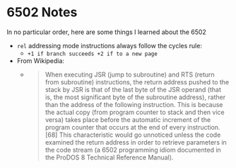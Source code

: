 # 6502 Notes

In no particular order, here are some things I learned about the 6502

- `rel` addressing mode instructions always follow the cycles rule:
  - `+1 if branch succeeds +2 if to a new page`
- From Wikipedia:
  - > When executing JSR (jump to subroutine) and RTS (return from subroutine) instructions, the return address pushed to the stack by JSR is that of the last byte of the JSR operand (that is, the most significant byte of the subroutine address), rather than the address of the following instruction. This is because the actual copy (from program counter to stack and then vice versa) takes place before the automatic increment of the program counter that occurs at the end of every instruction.[68] This characteristic would go unnoticed unless the code examined the return address in order to retrieve parameters in the code stream (a 6502 programming idiom documented in the ProDOS 8 Technical Reference Manual).
